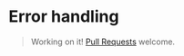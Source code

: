 # Error handling

> Working on it! [Pull
> Requests](https://github.com/condense9/teal-lang) welcome.

